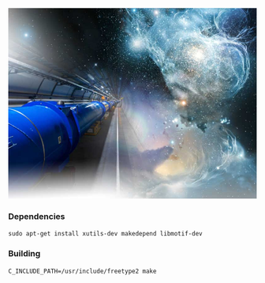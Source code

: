 ![cern.jpg](cern.jpg)

### Dependencies

```
sudo apt-get install xutils-dev makedepend libmotif-dev
```

### Building

```
C_INCLUDE_PATH=/usr/include/freetype2 make
```
